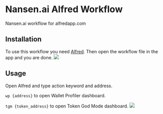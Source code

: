 # Nansen.ai Alfred Workflow
Nansen.ai workflow for alfredapp.com

## Installation
To use this workflow you need [Alfred](https://www.alfredapp.com/). Then open the workflow file in the app and you are done.
![](https://raw.githubusercontent.com/exegor/nansen-alfred-workflow/main/schema.png)

## Usage
Open Alfred and type action keyword and address.

`wp {address}` to open Wallet Profiler dashboard.

`tgm {token_address}` to open Token God Mode dashboard.
![](https://github.com/exegor/nansen-alfred-workflow/blob/main/example.png?raw=true)
